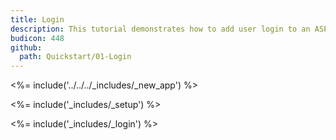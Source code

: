 ```yaml
---
title: Login
description: This tutorial demonstrates how to add user login to an ASP.NET OWin application.
budicon: 448
github:
  path: Quickstart/01-Login
---
```

<%= include('../../../_includes/_new_app') %>

<%= include('_includes/_setup') %>

<%= include('_includes/_login') %>
